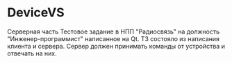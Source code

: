 # DeviceVS
Серверная часть
Тестовое задание в НПП "Радиосвязь" на должность "Инженер-программист" написанное на Qt.
ТЗ состояло из написания клиента и сервера. Сервер должен принимать команды от устройства и отвечать на них. 
